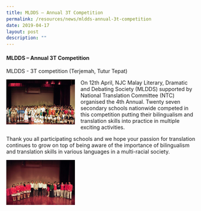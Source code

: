 ```yaml
---
title: MLDDS – Annual 3T Competition
permalink: /resources/news/mldds-annual-3t-competition
date: 2019-04-17
layout: post
description: ""
---
```

#### MLDDS – Annual 3T Competition

MLDDS - 3T competition (Terjemah, Tutur Tepat)

<img src="/images/news9.png" style="width:183px;height:120px;margin-right:15px;" align = "left"> On 12th April, NJC Malay Literary, Dramatic and Debating Society (MLDDS) supported by National Translation Committee (NTC) organised the 4th Annual.
Twenty seven secondary schools nationwide competed in this competition putting their bilingualism and translation skills into practice in multiple exciting activities.

Thank you all participating schools and we hope your passion for translation continues to grow on top of being aware of the importance of bilingualism and translation skills in various languages in a multi-racial society.

<img src="/images/news10.png" style="width:183px;height:120px;margin-right:15px;" align = "left">